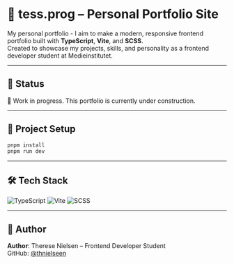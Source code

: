 # 👑 tess.prog – Personal Portfolio Site

My personal portfolio - I aim to make a modern, responsive frontend portfolio built with **TypeScript**, **Vite**, and **SCSS**.  
Created to showcase my projects, skills, and personality as a frontend developer student at Medieinstitutet.

---

## 🚀 Status

🚧 Work in progress. This portfolio is currently under construction.

---

## 📁 Project Setup

```bash
pnpm install
pnpm run dev
```

---

## 🛠 Tech Stack

![TypeScript](https://img.shields.io/badge/TypeScript-3178C6?style=for-the-badge&logo=typescript&logoColor=white)
![Vite](https://img.shields.io/badge/Vite-646CFF?style=for-the-badge&logo=vite&logoColor=white)
![SCSS](https://img.shields.io/badge/SCSS-hotpink?style=for-the-badge&logo=sass&logoColor=white)

---

## 👤 Author

**Author**: Therese Nielsen – Frontend Developer Student  
GitHub: [@thnielseen](https://github.com/thnielseen)

